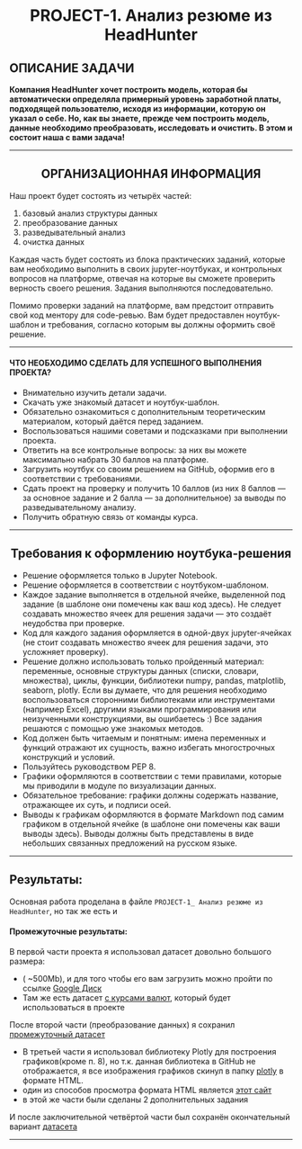 # <center>PROJECT-1. Анализ резюме из HeadHunter</center>
## ОПИСАНИЕ ЗАДАЧИ

**Компания HeadHunter хочет построить модель, которая бы автоматически определяла примерный уровень заработной платы, подходящей пользователю, исходя из информации, которую он указал о себе. Но, как вы знаете, прежде чем построить модель, данные необходимо преобразовать, исследовать и очистить. В этом и состоит наша с вами задача!**

***


## <center>ОРГАНИЗАЦИОННАЯ ИНФОРМАЦИЯ<center>

Наш проект будет состоять из четырёх частей:
    
1. базовый анализ структуры данных
2. преобразование данных
3. разведывательный анализ
4. очистка данных
    
Каждая часть будет состоять из блока практических заданий, которые вам необходимо выполнить в своих jupyter-ноутбуках, и контрольных вопросов на платформе, отвечая на которые вы сможете проверить верность своего решения. Задания выполняются последовательно.

Помимо проверки заданий на платформе, вам предстоит отправить свой код ментору для code-ревью. Вам будет предоставлен ноутбук-шаблон и требования, согласно которым вы должны оформить своё решение.

***
    
#### ЧТО НЕОБХОДИМО СДЕЛАТЬ ДЛЯ УСПЕШНОГО ВЫПОЛНЕНИЯ ПРОЕКТА?
    
- Внимательно изучить детали задачи.
- Скачать уже знакомый датасет и ноутбук-шаблон.
- Обязательно ознакомиться с дополнительным теоретическим материалом, который даётся перед заданием.
- Воспользоваться нашими советами и подсказками при выполнении проекта.
- Ответить на все контрольные вопросы: за них вы можете максимально набрать 30 баллов на платформе.
- Загрузить ноутбук со своим решением на GitHub, оформив его в соответствии с требованиями.
- Сдать проект на проверку и получить 10 баллов (из них 8 баллов — за основное задание и 2 балла — за дополнительное) за выводы по разведывательному анализу.
- Получить обратную связь от команды курса.

*** 
    
## <center>Требования к оформлению ноутбука-решения<center>   
- Решение оформляется только в Jupyter Notebook.
- Решение оформляется в соответствии с ноутбуком-шаблоном.
- Каждое задание выполняется в отдельной ячейке, выделенной под задание (в шаблоне они помечены как ваш код здесь). Не следует создавать множество ячеек для решения задачи — это создаёт неудобства при проверке.
- Код для каждого задания оформляется в одной-двух jupyter-ячейках (не стоит создавать множество ячеек для решения задачи, это усложняет проверку).
- Решение должно использовать только пройденный материал: переменные, основные структуры данных (списки, словари, множества), циклы, функции, библиотеки numpy, pandas, matplotlib, seaborn, plotly. Если вы думаете, что для решения необходимо воспользоваться сторонними библиотеками или инструментами (например Excel), другими языками программирования или неизученными конструкциями, вы ошибаетесь :) Все задания решаются с помощью уже знакомых методов.
- Код должен быть читаемым и понятным: имена переменных и функций отражают их сущность, важно избегать многострочных конструкций и условий.
- Пользуйтесь руководством PEP 8.
- Графики оформляются в соответствии с теми правилами, которые мы приводили в модуле по визуализации данных.
- Обязательное требование: графики должны содержать название, отражающее их суть, и подписи осей.
- Выводы к графикам оформляются в формате Markdown под самим графиком в отдельной ячейке (в шаблоне они помечены как ваши выводы здесь). Выводы должны быть представлены в виде небольших связанных предложений на русском языке.

***     

## Результаты:

Основная работа проделана в файле `PROJECT-1_ Анализ резюме из HeadHunter`, но так же есть и     
#### Промежуточные результаты:    
В первой части проекта я использовал датасет довольно большого размера:
- ( ~500Мb), и для того чтобы его вам загрузить можно пройти по ссылке [Google Диск](https://drive.google.com/drive/folders/11QauhrA08_RHEaNTLw-oRS2b8WMqw1fI "dst-3.0_16_1_hh_database")    
- Там же есть датасет [с курсами валют](https://drive.google.com/drive/folders/1xwYuf0wX-Zz-hrE_vb2G-0E2cMj8Vdls "ExchangeRates"), который будет использоваться в проекте

После второй части (преобразование данных) я сохранил [промежуточный датасет](https://github.com/Lord1375/PROJECT-1_-HeadHunter/blob/72eac0cee6bd3a5e3b34cb42789f572f52750c51/hh_database_preprocessed.csv)
    
- В третьей части я использовал библиотеку Plotly для построения графиков(кроме п. 8), но т.к. данная библиотека в GitHub не отображается, я все изображения графиков скинул в папку [plotly](https://github.com/Lord1375/PROJECT-1_-HeadHunter/blob/72eac0cee6bd3a5e3b34cb42789f572f52750c51/plotly) в формате HTML.
- один из способов просмотра формата HTML является [этот сайт](https://nbviewer.org "nbviewer.org")
- в этой же части были сделаны 2 дополнительных задания

И после заключительной четвёртой части был сохранён окончательный вариант [датасета](https://github.com/Lord1375/PROJECT-1_-HeadHunter/blob/72eac0cee6bd3a5e3b34cb42789f572f52750c51/hh_database_final.csv)
    
***
    
